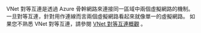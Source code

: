 VNet 對等互連是透過 Azure 骨幹網路來連接同一區域中兩個虛擬網路的機制。 一旦對等互連，針對用作連線而言兩個虛擬網路看起來就像單一的虛擬網路。 如果您不熟悉 VNet 對等互連，請參閱 [VNet 對等互連概觀](../articles/virtual-network/virtual-network-peering-overview.md) 。

